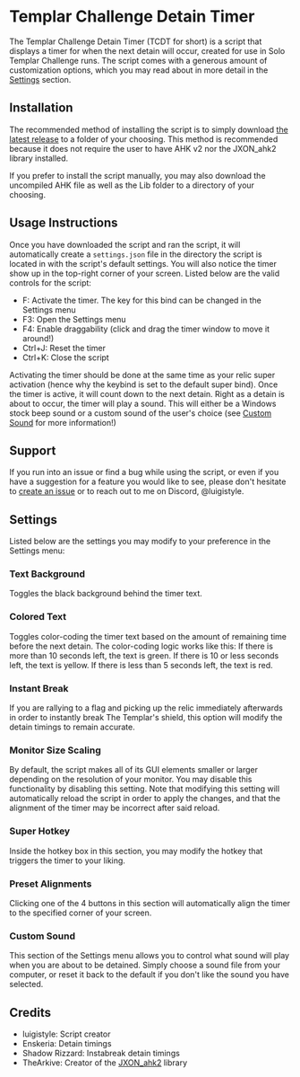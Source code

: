 # Templar Challenge Detain Timer
The Templar Challenge Detain Timer (TCDT for short) is a script that displays a timer for when the next detain will occur, created for use in Solo Templar Challenge runs. The script comes with a generous amount of customization options, which you may read about in more detail in the [Settings](#settings) section.

## Installation
The recommended method of installing the script is to simply download [the latest release](https://github.com/luigistyle/Templar-Challenge-Detain-Timer/releases/latest) to a folder of your choosing. This method is recommended because it does not require the user to have AHK v2 nor the JXON_ahk2 library installed.

If you prefer to install the script manually, you may also download the uncompiled AHK file as well as the Lib folder to a directory of your choosing.

## Usage Instructions
Once you have downloaded the script and ran the script, it will automatically create a `settings.json` file in the directory the script is located in with the script's default settings. You will also notice the timer show up in the top-right corner of your screen. Listed below are the valid controls for the script:

- F: Activate the timer. The key for this bind can be changed in the Settings menu
- F3: Open the Settings menu
- F4: Enable draggability (click and drag the timer window to move it around!)
- Ctrl+J: Reset the timer
- Ctrl+K: Close the script

Activating the timer should be done at the same time as your relic super activation (hence why the keybind is set to the default super bind). Once the timer is active, it will count down to the next detain. Right as a detain is about to occur, the timer will play a sound. This will either be a Windows stock beep sound or a custom sound of the user's choice (see [Custom Sound](#custom-sound) for more information!)

## Support
If you run into an issue or find a bug while using the script, or even if you have a suggestion for a feature you would like to see, please don't hesitate to [create an issue](https://github.com/luigistyle/Templar-Challenge-Detain-Timer/issues/new/choose) or to reach out to me on Discord, @luigistyle.

## Settings
Listed below are the settings you may modify to your preference in the Settings menu:

### Text Background
Toggles the black background behind the timer text.

### Colored Text
Toggles color-coding the timer text based on the amount of remaining time before the next detain. The color-coding logic works like this:
If there is more than 10 seconds left, the text is green.
If there is 10 or less seconds left, the text is yellow.
If there is less than 5 seconds left, the text is red.

### Instant Break
If you are rallying to a flag and picking up the relic immediately afterwards in order to instantly break The Templar's shield, this option will modify the detain timings to remain accurate.

### Monitor Size Scaling
By default, the script makes all of its GUI elements smaller or larger depending on the resolution of your monitor. You may disable this functionality by disabling this setting. 
Note that modifying this setting will automatically reload the script in order to apply the changes, and that the alignment of the timer may be incorrect after said reload.

### Super Hotkey
Inside the hotkey box in this section, you may modify the hotkey that triggers the timer to your liking.

### Preset Alignments
Clicking one of the 4 buttons in this section will automatically align the timer to the specified corner of your screen.

### Custom Sound
This section of the Settings menu allows you to control what sound will play when you are about to be detained. Simply choose a sound file from your computer, or reset it back to the default if you don't like the sound you have selected.

## Credits
- luigistyle: Script creator
- Enskeria: Detain timings
- Shadow Rizzard: Instabreak detain timings
- TheArkive: Creator of the [JXON_ahk2](https://github.com/TheArkive/JXON_ahk2) library
